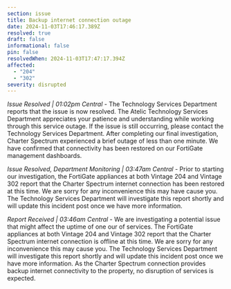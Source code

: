 ```yaml
---
section: issue
title: Backup internet connection outage
date: 2024-11-03T17:46:17.389Z
resolved: true
draft: false
informational: false
pin: false
resolvedWhen: 2024-11-03T17:47:17.394Z
affected:
  - "204"
  - "302"
severity: disrupted
---
```

*Issue Resolved | 01:02pm Central* - The Technology Services Department reports that the issue is now resolved. The Atelic Technology Services Department appreciates your patience and understanding while working through this service outage. If the issue is still occurring, please contact the Technology Services Department. After completing our final investigation, Charter Spectrum experienced a brief outage of less than one minute. We have confirmed that connectivity has been restored on our FortiGate management dashboards.

*Issue Resolved, Department Monitoring | 03:47am Central* - Prior to starting our investigation, the FortiGate appliances at both Vintage 204 and Vintage 302 report that the Charter Spectrum internet connection has been restored at this time. We are sorry for any inconvenience this may have cause you. The Technology Services Department will investigate this report shortly and will update this incident post once we have more information.

*Report Received | 03:46am Central* - We are investigating a potential issue that might affect the uptime of one our of services. The FortiGate appliances at both Vintage 204 and Vintage 302 report that the Charter Spectrum internet connection is offline at this time. We are sorry for any inconvenience this may cause you. The Technology Services Department will investigate this report shortly and will update this incident post once we have more information. As the Charter Spectrum connection provides backup internet connectivity to the property, no disruption of services is expected.
